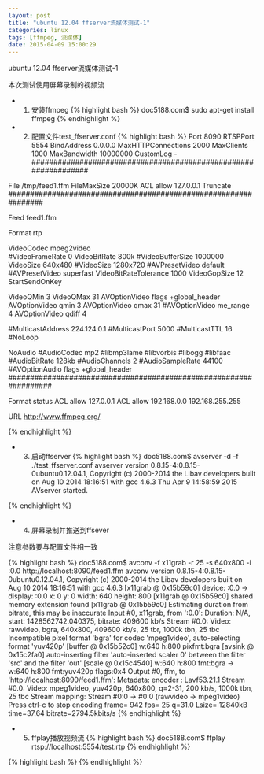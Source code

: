 ```yaml
---
layout: post
title: "ubuntu 12.04 ffserver流媒体测试-1"
categories: linux
tags: [ffmpeg, 流媒体]
date: 2015-04-09 15:00:29
---
```

ubuntu 12.04 ffserver流媒体测试-1

本次测试使用屏幕录制的视频流

* 1. 安装ffmpeg
{% highlight bash %}
doc5188.com$ sudo apt-get install ffmpeg
{% endhighlight %}

* 2. 配置文件test_ffserver.conf
{% highlight bash %}
Port 8090 
RTSPPort 5554
BindAddress 0.0.0.0 
MaxHTTPConnections 2000
MaxClients 1000
MaxBandwidth 10000000
CustomLog -
################################################################
<Feed feed1.ffm>

File /tmp/feed1.ffm
FileMaxSize 20000K 
ACL allow 127.0.0.1
Truncate
</Feed>
################################################################
<Stream test.rtp>

Feed feed1.ffm

Format rtp

VideoCodec mpeg2video  
#VideoFrameRate 0 
VideoBitRate 800k 
#VideoBufferSize 1000000
VideoSize 640x480 
#VideoSize 1280x720 
#AVPresetVideo default
#AVPresetVideo superfast
VideoBitRateTolerance 1000
VideoGopSize 12 
StartSendOnKey

VideoQMin 3
VideoQMax 31
AVOptionVideo flags +global_header
AVOptionVideo qmin 3 
AVOptionVideo qmax 31 
#AVOptionVideo me_range 4
AVOptionVideo qdiff 4

#MulticastAddress 224.124.0.1 
#MulticastPort 5000
#MulticastTTL 16
#NoLoop

NoAudio
#AudioCodec  mp2 #libmp3lame #libvorbis #libogg  #libfaac
#AudioBitRate  128kb 
#AudioChannels 2 
#AudioSampleRate 44100 
#AVOptionAudio flags +global_header
</Stream>
##################################################################
<Stream stat.html>

Format status
ACL allow 127.0.0.1 
ACL allow 192.168.0.0 192.168.255.255

</Stream>

<Redirect index.html>

URL http://www.ffmpeg.org/

</Redirect>

{% endhighlight %}


* 3. 启动ffserver
{% highlight bash %}
doc5188.com$ avserver -d -f ./test_ffserver.conf 
avserver version 0.8.15-4:0.8.15-0ubuntu0.12.04.1, Copyright (c) 2000-2014 the Libav developers
  built on Aug 10 2014 18:16:51 with gcc 4.6.3
Thu Apr  9 14:58:59 2015 AVserver started.

{% endhighlight %}

* 4. 屏幕录制并推送到ffsever

注意参数要与配置文件相一致

{% highlight bash %}
doc5188.com$ avconv -f x11grab -r 25 -s 640x800 -i :0.0 http://localhost:8090/feed1.ffm
avconv version 0.8.15-4:0.8.15-0ubuntu0.12.04.1, Copyright (c) 2000-2014 the Libav developers
  built on Aug 10 2014 18:16:51 with gcc 4.6.3
[x11grab @ 0x15b59c0] device: :0.0 -> display: :0.0 x: 0 y: 0 width: 640 height: 800
[x11grab @ 0x15b59c0] shared memory extension  found
[x11grab @ 0x15b59c0] Estimating duration from bitrate, this may be inaccurate
Input #0, x11grab, from ':0.0':
  Duration: N/A, start: 1428562742.040375, bitrate: 409600 kb/s
    Stream #0.0: Video: rawvideo, bgra, 640x800, 409600 kb/s, 25 tbr, 1000k tbn, 25 tbc
Incompatible pixel format 'bgra' for codec 'mpeg1video', auto-selecting format 'yuv420p'
[buffer @ 0x15b52c0] w:640 h:800 pixfmt:bgra
[avsink @ 0x15c2fa0] auto-inserting filter 'auto-inserted scaler 0' between the filter 'src' and the filter 'out'
[scale @ 0x15c4540] w:640 h:800 fmt:bgra -> w:640 h:800 fmt:yuv420p flags:0x4
Output #0, ffm, to 'http://localhost:8090/feed1.ffm':
  Metadata:
    encoder         : Lavf53.21.1
    Stream #0.0: Video: mpeg1video, yuv420p, 640x800, q=2-31, 200 kb/s, 1000k tbn, 25 tbc
Stream mapping:
  Stream #0:0 -> #0:0 (rawvideo -> mpeg1video)
Press ctrl-c to stop encoding
frame=  942 fps= 25 q=31.0 Lsize=   12840kB time=37.64 bitrate=2794.5kbits/s
{% endhighlight %}


* 5. ffplay播放视频流
{% highlight bash %}
doc5188.com$ ffplay rtsp://localhost:5554/test.rtp
{% endhighlight %}

{% highlight bash %}
{% endhighlight %}
